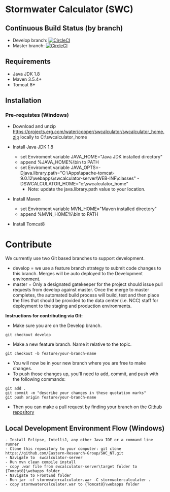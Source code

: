 # Stormwater Calculator (SWC)

## Continuous Build Status (by branch)

* Develop branch: [![CircleCI](https://circleci.com/gh/Eastern-Research-Group/SWC/tree/develop.svg?style=svg&circle-token=5ca173edab2cffa9b665ec20cfeb7ae9b91e760f)](https://circleci.com/gh/Eastern-Research-Group/SWC/tree/develop)
* Master branch: [![CircleCI](https://circleci.com/gh/Eastern-Research-Group/SWC/tree/master.svg?style=svg&circle-token=5ca173edab2cffa9b665ec20cfeb7ae9b91e760f)](https://circleci.com/gh/Eastern-Research-Group/SWC/tree/master)

## Requirements

- Java JDK 1.8
- Maven 3.5.4+
- Tomcat 8+

## Installation

### Pre-requistes (Windows)

- Download and unzip https://projects.erg.com/water/cooper/swcalculator/swcalculator_home.zip locally to C:\swcalculator_home

- Install Java JDK 1.8
	- set Enviroment variable JAVA_HOME="Java JDK installed directory"
	- append %JAVA_HOME%\bin to PATH
	- set Enviroment variable JAVA_OPTS=-Djava.library.path="C:\Apps\apache-tomcat-9.0.12\webapps\swcalculator-server\WEB-INF\classes" -DSWCALCULATOR_HOME="c:\swcalculator_home"
	  *  Note: update the java.library.path value to your location.

- Install Maven
	- set Enviroment variable MVN_HOME="Maven installed directory"
	- append %MVN_HOME%\bin to PATH

- Install Tomcat8

# Contribute

We currently use two Git based branches to support development.

- develop = we use a feature branch strategy to submit code changes to this branch. Merges will be auto deployed to the Development environment.
- master = Only a designated gatekeeper for the project should issue pull requests from develop against master. Once the merge to master completes, the automated build process will build, test and then place the files that should be provided to the data center (i.e. NCC) staff for deployment to the staging and production environments.

**Instructions for contributing via Git:**

- Make sure you are on the Develop branch.

```
git checkout develop
```

- Make a new feature branch. Name it relative to the topic.

```
git checkout -b feature/your-branch-name
```

- You will now be in your new branch where you are free to make changes.
- To push those changes up, you'll need to add, commit, and push with the following commands:

```
git add .
git commit -m "describe your changes in these quotation marks"
git push origin feature/your-branch-name
```

- Then you can make a pull request by finding your branch on the
  [Github repository](https://github.com/Eastern-Research-Group/SWC/branches)

## Local Development Environment Flow (Windows)
	- Install Eclipse, IntelliJ, any other Java IDE or a command line runner
	- Clone this repository to your computer: git clone https://github.com/Eastern-Research-Group/SWC_NT.git
	- Navigate to  swcalculator-server
	- Run mvn clean compile install
	- copy .war file from swcalculator-server\target folder to {Tomcat8}\webapps folder
	- Navigate to FrontEnd folder
	- Run jar -cf stormwatercalculater.war -C stormwatercalculater .
	- copy stormwatercalculater.war to {Tomcat8}\webapps folder
